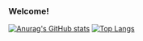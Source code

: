 ### Welcome!

[![Anurag's GitHub stats](https://github-readme-stats.vercel.app/api?username=secworks)](https://github.com/anuraghazra/github-readme-stats)
[![Top Langs](https://github-readme-stats.vercel.app/api/top-langs/?username=secworks&layout=compact)](https://github.com/anuraghazra/github-readme-stats)
